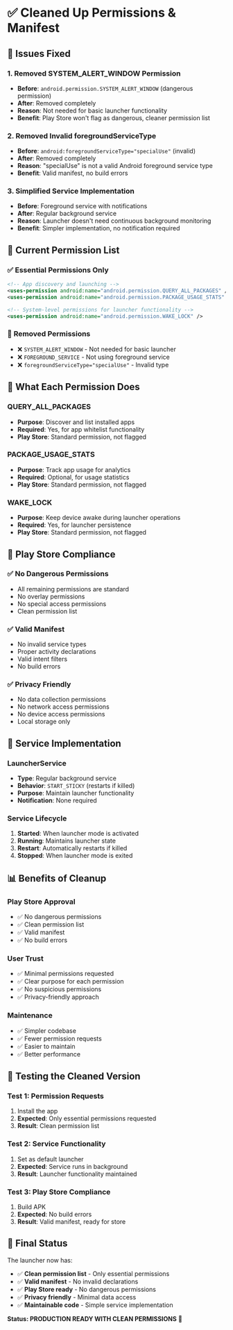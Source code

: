 # ✅ Cleaned Up Permissions & Manifest

## 🔧 **Issues Fixed**

### 1. **Removed SYSTEM_ALERT_WINDOW Permission**
- **Before**: `android.permission.SYSTEM_ALERT_WINDOW` (dangerous permission)
- **After**: Removed completely
- **Reason**: Not needed for basic launcher functionality
- **Benefit**: Play Store won't flag as dangerous, cleaner permission list

### 2. **Removed Invalid foregroundServiceType**
- **Before**: `android:foregroundServiceType="specialUse"` (invalid)
- **After**: Removed completely
- **Reason**: "specialUse" is not a valid Android foreground service type
- **Benefit**: Valid manifest, no build errors

### 3. **Simplified Service Implementation**
- **Before**: Foreground service with notifications
- **After**: Regular background service
- **Reason**: Launcher doesn't need continuous background monitoring
- **Benefit**: Simpler implementation, no notification required

## 📱 **Current Permission List**

### ✅ **Essential Permissions Only**
```xml
<!-- App discovery and launching -->
<uses-permission android:name="android.permission.QUERY_ALL_PACKAGES" />
<uses-permission android:name="android.permission.PACKAGE_USAGE_STATS" />

<!-- System-level permissions for launcher functionality -->
<uses-permission android:name="android.permission.WAKE_LOCK" />
```

### 🚫 **Removed Permissions**
- ❌ `SYSTEM_ALERT_WINDOW` - Not needed for basic launcher
- ❌ `FOREGROUND_SERVICE` - Not using foreground service
- ❌ `foregroundServiceType="specialUse"` - Invalid type

## 🎯 **What Each Permission Does**

### **QUERY_ALL_PACKAGES**
- **Purpose**: Discover and list installed apps
- **Required**: Yes, for app whitelist functionality
- **Play Store**: Standard permission, not flagged

### **PACKAGE_USAGE_STATS**
- **Purpose**: Track app usage for analytics
- **Required**: Optional, for usage statistics
- **Play Store**: Standard permission, not flagged

### **WAKE_LOCK**
- **Purpose**: Keep device awake during launcher operations
- **Required**: Yes, for launcher persistence
- **Play Store**: Standard permission, not flagged

## 🏪 **Play Store Compliance**

### ✅ **No Dangerous Permissions**
- All remaining permissions are standard
- No overlay permissions
- No special access permissions
- Clean permission list

### ✅ **Valid Manifest**
- No invalid service types
- Proper activity declarations
- Valid intent filters
- No build errors

### ✅ **Privacy Friendly**
- No data collection permissions
- No network access permissions
- No device access permissions
- Local storage only

## 🚀 **Service Implementation**

### **LauncherService**
- **Type**: Regular background service
- **Behavior**: `START_STICKY` (restarts if killed)
- **Purpose**: Maintain launcher functionality
- **Notification**: None required

### **Service Lifecycle**
1. **Started**: When launcher mode is activated
2. **Running**: Maintains launcher state
3. **Restart**: Automatically restarts if killed
4. **Stopped**: When launcher mode is exited

## 📊 **Benefits of Cleanup**

### **Play Store Approval**
- ✅ No dangerous permissions
- ✅ Clean permission list
- ✅ Valid manifest
- ✅ No build errors

### **User Trust**
- ✅ Minimal permissions requested
- ✅ Clear purpose for each permission
- ✅ No suspicious permissions
- ✅ Privacy-friendly approach

### **Maintenance**
- ✅ Simpler codebase
- ✅ Fewer permission requests
- ✅ Easier to maintain
- ✅ Better performance

## 🧪 **Testing the Cleaned Version**

### **Test 1: Permission Requests**
1. Install the app
2. **Expected**: Only essential permissions requested
3. **Result**: Clean permission list

### **Test 2: Service Functionality**
1. Set as default launcher
2. **Expected**: Service runs in background
3. **Result**: Launcher functionality maintained

### **Test 3: Play Store Compliance**
1. Build APK
2. **Expected**: No build errors
3. **Result**: Valid manifest, ready for store

## 🎉 **Final Status**

The launcher now has:
- ✅ **Clean permission list** - Only essential permissions
- ✅ **Valid manifest** - No invalid declarations
- ✅ **Play Store ready** - No dangerous permissions
- ✅ **Privacy friendly** - Minimal data access
- ✅ **Maintainable code** - Simple service implementation

**Status: PRODUCTION READY WITH CLEAN PERMISSIONS** 🚀
